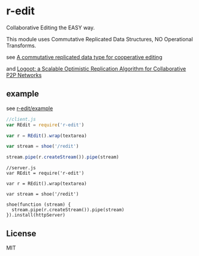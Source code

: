 # r-edit

Collaborative Editing the EASY way.

This module uses Commutative Replicated Data Structures, NO Operational Transforms.

see [
  A commutative replicated data type for cooperative editing
](http://hal.inria.fr/docs/00/44/59/75/PDF/icdcs09-treedoc.pdf)

and [Logoot: a Scalable Optimistic Replication Algorithm 
for Collaborative P2P Networks
](http://hal.archives-ouvertes.fr/docs/00/43/23/68/PDF/main.pdf)

## example

see [r-edit/example](https://github.com/dominictarr/r-edit/tree/master/example)

``` js
//client.js
var REdit = require('r-edit')

var r = REdit().wrap(textarea)

var stream = shoe('/redit')

stream.pipe(r.createStream()).pipe(stream)

```

```
//server.js
var REdit = require('r-edit')

var r = REdit().wrap(textarea)

var stream = shoe('/redit')

shoe(function (stream) {
  stream.pipe(r.createStream()).pipe(stream)
}).install(httpServer)
```

## License

MIT
